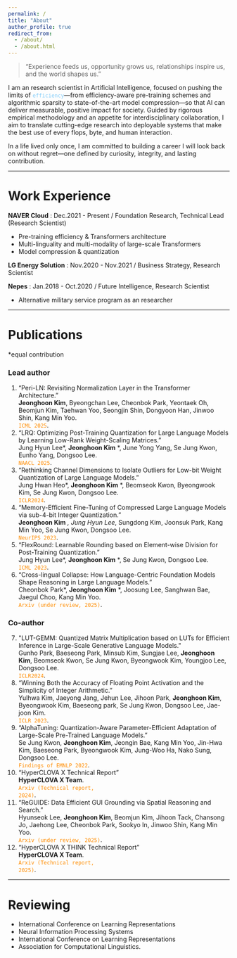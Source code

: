 ```yaml
---
permalink: /
title: "About"
author_profile: true
redirect_from: 
  - /about/
  - /about.html
---
```


> “Experience feeds us, opportunity grows us, relationships inspire us, and the world shapes us.”

I am an research scientist in Artificial Intelligence, focused on pushing the limits of <code style="color : lightskyblue">efficiency</code>—from efficiency-aware pre-training schemes and algorithmic sparsity to state-of-the-art model compression—so that AI can deliver measurable, positive impact for society. Guided by rigorous empirical methodology and an appetite for interdisciplinary collaboration, I aim to translate cutting-edge research into deployable systems that make the best use of every flops, byte, and human interaction.

In a life lived only once, I am committed to building a career I will look back on without regret—one defined by curiosity, integrity, and lasting contribution.

-------

Work Experience
======
**NAVER Cloud** : Dec.2021 - Present / Foundation Research, Technical Lead (Research Scientist)
   * Pre-training efficiency & Transformers architecture
   * Multi-linguality and multi-modality of large-scale Transformers
   * Model compression & quantization 
     
**LG Energy Solution** : Nov.2020 - Nov.2021 / Business Strategy, Research Scientist
  
**Nepes** : Jan.2018 - Oct.2020 / Future Intelligence, Research Scientist
   * Alternative military service program as an researcher  

-------

Publications 
======
*equal contribution

### Lead author
1. “Peri-LN: Revisiting Normalization Layer in the Transformer Architecture.”  
**Jeonghoon Kim**, Byeongchan Lee, Cheonbok Park, Yeontaek Oh, Beomjun Kim, Taehwan Yoo, Seongjin Shin, Dongyoon Han, Jinwoo Shin, Kang Min Yoo.  
<code style="color : darkorange">ICML 2025</code>.
2. “LRQ: Optimizing Post-Training Quantization for Large Language Models by Learning Low-Rank Weight-Scaling Matrices.”  
Jung Hyun Lee*, **Jeonghoon Kim** *, June Yong Yang, Se Jung Kwon, Eunho Yang, Dongsoo Lee.  
  <code style="color : darkorange">NAACL 2025</code>.  
3. “Rethinking Channel Dimensions to Isolate Outliers for Low-bit Weight Quantization of Large Language Models.”  
Jung Hwan Heo*, **Jeonghoon Kim** *, Beomseok Kwon, Byeongwook Kim, Se Jung Kwon, Dongsoo Lee.    
<code style="color : darkorange">ICLR2024</code>.  
4. “Memory-Efficient Fine-Tuning of Compressed Large Language Models via sub-4-bit Integer Quantization.”  
**Jeonghoon Kim** *, Jung Hyun Lee*, Sungdong Kim, Joonsuk Park, Kang Min Yoo, Se Jung Kwon, Dongsoo Lee.   
  <code style="color : darkorange">NeurIPS 2023</code>.  
5. “FlexRound: Learnable Rounding based on Element-wise Division for Post-Training Quantization.”  
Jung Hyun Lee*, **Jeonghoon Kim** *, Se Jung Kwon, Dongsoo Lee.    
<code style="color : darkorange">ICML 2023</code>.  
6. “Cross-lingual Collapse: How Language-Centric Foundation Models Shape Reasoning in Large Language Models.”  
Cheonbok Park*, **Jeonghoon Kim** *, Joosung Lee, Sanghwan Bae, Jaegul Choo, Kang Min Yoo.  
<code style="color : darkorange">Arxiv (under review, 2025)</code>.


### Co-author
7. "LUT-GEMM: Quantized Matrix Multiplication based on LUTs for Efficient Inference in Large-Scale Generative Language Models."  
Gunho Park, Baeseong Park, Minsub Kim, Sungjae Lee, **Jeonghoon Kim**, Beomseok Kwon, Se Jung Kwon, Byeongwook Kim, Youngjoo Lee, Dongsoo Lee.    
 <code style="color : darkorange">ICLR2024</code>.  
8. “Winning Both the Accuracy of Floating Point Activation and the Simplicity of Integer Arithmetic.”  
Yulhwa Kim, Jaeyong Jang, Jehun Lee, Jihoon Park, **Jeonghoon Kim**, Byeongwook Kim, Baeseong park, Se Jung Kwon, Dongsoo Lee, Jae-joon Kim.   
 <code style="color : darkorange">ICLR 2023</code>.
9. “AlphaTuning: Quantization-Aware Parameter-Efficient Adaptation of Large-Scale Pre-Trained Language Models.”  
Se Jung Kwon, **Jeonghoon Kim**, Jeongin Bae, Kang Min Yoo, Jin-Hwa Kim, Baeseong Park, Byeongwook Kim, Jung-Woo Ha, Nako Sung, Dongsoo Lee.   
 <code style="color : darkorange">Findings of EMNLP 2022</code>.
10. “HyperCLOVA X Technical Report”  
**HyperCLOVA X Team**.    
<code style="color : darkorange">Arxiv (Technical report, 2024)</code>.  
11. “ReGUIDE: Data Efficient GUI Grounding via Spatial Reasoning and Search.”   
Hyunseok Lee, **Jeonghoon Kim**, Beomjun Kim, Jihoon Tack, Chansong Jo, Jaehong Lee, Cheonbok Park, Sookyo In, Jinwoo Shin, Kang Min Yoo.  
 <code style="color : darkorange">Arxiv (under review, 2025)</code>.
12. “HyperCLOVA X THINK Technical Report”   
**HyperCLOVA X Team**.   
<code style="color : darkorange">Arxiv (Technical report, 2025)</code>.

-------

Reviewing
======
* International Conference on Learning Representations
* Neural Information Processing Systems
* International Conference on Learning Representations
* Association for Computational Linguistics. 
